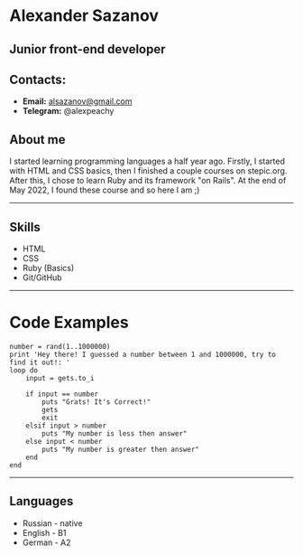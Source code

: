 # Alexander Sazanov
## Junior front-end developer

## Contacts:

* **Email:** alsazanov@gmail.com
* **Telegram:** @alexpeachy


## About me

  I started learning programming languages a half year ago. Firstly, I started with HTML and CSS basics, then I finished a couple courses on stepic.org. After this, I chose to learn Ruby and its framework "on Rails". At the end of May 2022, I found these course and so here I am ;)
  
--------------

## Skills

* HTML
* CSS
* Ruby (Basics)
* Git/GitHub
------------

# Code Examples

```````
number = rand(1..1000000)
print 'Hey there! I guessed a number between 1 and 1000000, try to find it out!: '
loop do
    input = gets.to_i

    if input == number
        puts "Grats! It's Correct!"
        gets
        exit
    elsif input > number
        puts "My number is less then answer"
    else input < number
        puts "My number is greater then answer"
    end
end
```````
-------------

## Languages

* Russian - native
* English - B1
* German - A2
